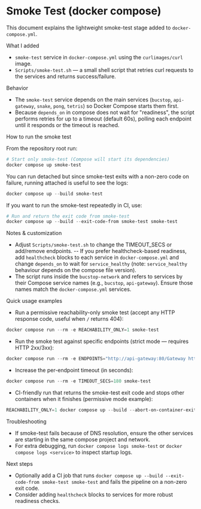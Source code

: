 # Smoke Test (docker compose)

This document explains the lightweight smoke-test stage added to `docker-compose.yml`.

What I added

- `smoke-test` service in `docker-compose.yml` using the `curlimages/curl` image.
- `Scripts/smoke-test.sh` — a small shell script that retries curl requests to the services and returns success/failure.

Behavior

- The `smoke-test` service depends on the main services (`bucstop`, `api-gateway`, `snake`, `pong`, `tetris`) so Docker Compose starts them first.
- Because `depends_on` in compose does not wait for "readiness", the script performs retries for up to a timeout (default 60s), polling each endpoint until it responds or the timeout is reached.

How to run the smoke test

From the repository root run:

```powershell
# Start only smoke-test (Compose will start its dependencies)
docker compose up smoke-test
```

You can run detached but since smoke-test exits with a non-zero code on failure, running attached is useful to see the logs:

```powershell
docker compose up --build smoke-test
```

If you want to run the smoke-test repeatedly in CI, use:

```powershell
# Run and return the exit code from smoke-test
docker compose up --build --exit-code-from smoke-test smoke-test
```

Notes & customization

- Adjust `Scripts/smoke-test.sh` to change the TIMEOUT_SECS or add/remove endpoints.
-- If you prefer healthcheck-based readiness, add `healthcheck` blocks to each service in `docker-compose.yml` and change `depends_on` to wait for `service_healthy` (note: `service_healthy` behaviour depends on the compose file version).
- The script runs inside the `bucstop-network` and refers to services by their Compose service names (e.g., `bucstop`, `api-gateway`). Ensure those names match the `docker-compose.yml` services.

Quick usage examples

- Run a permissive reachability-only smoke test (accept any HTTP response code, useful when `/` returns 404):

```powershell
docker compose run --rm -e REACHABILITY_ONLY=1 smoke-test
```

- Run the smoke test against specific endpoints (strict mode — requires HTTP 2xx/3xx):

```powershell
docker compose run --rm -e ENDPOINTS="http://api-gateway:80/Gateway http://bucstop:80" smoke-test
```

- Increase the per-endpoint timeout (in seconds):

```powershell
docker compose run --rm -e TIMEOUT_SECS=180 smoke-test
```

- CI-friendly run that returns the smoke-test exit code and stops other containers when it finishes (permissive mode example):

```powershell
REACHABILITY_ONLY=1 docker compose up --build --abort-on-container-exit --exit-code-from smoke-test smoke-test
```

Troubleshooting

- If smoke-test fails because of DNS resolution, ensure the other services are starting in the same compose project and network.
- For extra debugging, run `docker compose logs smoke-test` or `docker compose logs <service>` to inspect startup logs.

Next steps

- Optionally add a CI job that runs `docker compose up --build --exit-code-from smoke-test smoke-test` and fails the pipeline on a non-zero exit code.
- Consider adding `healthcheck` blocks to services for more robust readiness checks.
